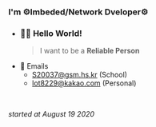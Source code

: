 
### I'm ⚙️Imbeded/Network Dveloper⚙️

- ### 🙋‍♂️ Hello World! ###
    > I want to be a **Reliable Person**
- 💬 Emails
    - S20037@gsm.hs.kr (School)
    - lot8229@kakao.com (Personal)
<br/>
  
  _started at August 19 2020_
